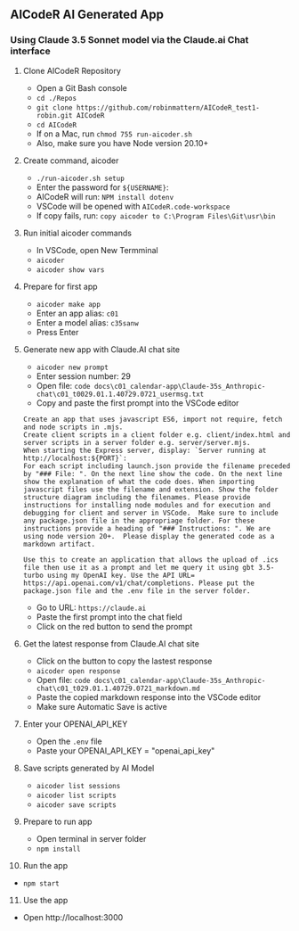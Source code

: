 

## AICodeR AI Generated App
### Using Claude 3.5 Sonnet model via the Claude.ai Chat interface 

1. Clone AICodeR Repository
   - Open a Git Bash console 
   - `cd ./Repos`    
   - `git clone https://github.com/robinmattern/AICodeR_test1-robin.git AICodeR`    
   - `cd AICodeR` 
   - If on a Mac, run `chmod 755 run-aicoder.sh` 
   - Also, make sure you have Node version 20.10+  

2. Create command, aicoder
   - `./run-aicoder.sh setup` 
   - Enter the password for `${USERNAME}`:
   - AICodeR will run: `NPM install dotenv` 
   - VSCode will be opened with `AICodeR.code-workspace`  
   - If copy fails, run: `copy aicoder to C:\Program Files\Git\usr\bin`   

3. Run initial aicoder commands
   - In VSCode, open New Termminal
   - `aicoder`    
   - `aicoder show vars`     
   
4. Prepare for first app
   - `aicoder make app`   
   - Enter an app alias: `c01`   
   - Enter a model alias: `c35sanw`
   - Press Enter 
   
5. Generate new app with Claude.AI chat site
   - `aicoder new prompt` 
   - Enter session number: 29 
   - Open file: `code docs\c01_calendar-app\Claude-35s_Anthropic-chat\c01_t0029.01.1.40729.0721_usermsg.txt` 
   - Copy and paste the first prompt into the VSCode editor
   ```
   Create an app that uses javascript ES6, import not require, fetch and node scripts in .mjs. 
   Create client scripts in a client folder e.g. client/index.html and server scripts in a server folder e.g. server/server.mjs. 
   When starting the Express server, display: `Server running at http://localhost:${PORT}`: 
   For each script including launch.json provide the filename preceded by "### File: ". On the next line show the code. On the next line show the explanation of what the code does. When importing javascript files use the filename and extension. Show the folder structure diagram including the filenames. Please provide instructions for installing node modules and for execution and debugging for client and server in VSCode.  Make sure to include any package.json file in the appropriage folder. For these instructions provide a heading of "### Instructions: ". We are using node version 20+.  Please display the generated code as a markdown artifact. 
   
   Use this to create an application that allows the upload of .ics file then use it as a prompt and let me query it using gbt 3.5-turbo using my OpenAI key. Use the API URL= https://api.openai.com/v1/chat/completions. Please put the package.json file and the .env file in the server folder.
   ```
   - Go to URL: `https://claude.ai`   
   - Paste the first prompt into the chat field
   - Click on the red button to send the prompt

6. Get the latest response from Claude.AI chat site
   - Click on the button to copy the lastest response
   - `aicoder open response` 
   - Open file: `code docs\c01_calendar-app\Claude-35s_Anthropic-chat\c01_t029.01.1.40729.0721_markdown.md` 
   - Paste the copied markdown response into the VSCode editor
   - Make sure Automatic Save is active 
<!-- - Save the file as, `c01_t020.06.2.40723.0727_markdown.md` --> 

7. Enter your OPENAI_API_KEY
   - Open the `.env` file
   - Paste your OPENAI_API_KEY = "openai_api_key" 
   
8. Save scripts generated by AI Model
   - `aicoder list sessions`  
   - `aicoder list scripts`   
   - `aicoder save scripts`  

9. Prepare to run app
   - Open terminal in server folder   
   - `npm install`

10. Run the app 
   - `npm start`

11. Use the app
   - Open http://localhost:3000
